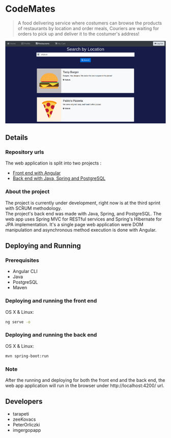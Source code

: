 # CodeMates
> A food delivering service where costumers can browse the products of restaurants by location and order meals, Couriers are waiting for orders to pick up and deliver it to the costumer's address!

![alt text](src/main/resources/header.png "CodeMates")

## Details

### Repository urls
The web application is split into two projects :  
- [Front end with Angular](https://github.com/PeterOrliczki/CodeMatesAngular)  
- [Back end with Java, Spring and PostgreSQL](https://github.com/PeterOrliczki/CodeMatesSpring)

### About the project
The project is currently under development, right now is at the third sprint with SCRUM methodology.   
The project's back end was made with Java, Spring, and PostgreSQL.   The web app uses Spring MVC for RESTful services and Spring's Hibernate for JPA implementation.   It's a single page web application were DOM manipulation and asynchronous method execution is done with Angular.   

## Deploying and Running

### Prerequisites
- Angular CLI
- Java 
- PostgreSQL
- Maven

### Deploying and running the front end
OS X & Linux:
```sh
ng serve -o
```

### Deploying and running the back end
OS X & Linux:
```sh
mvn spring-boot:run
```
### Note
After the running and deploying for both the front end and the back end, the web app application will run in the browser under http://localhost:4200/ url.

## Developers
- tarapeti
- zeeKovacs
- PeterOrliczki
- imgergopapp
